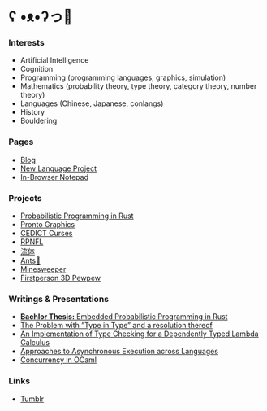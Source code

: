# ʕ •ᴥ•ʔっ💜

### Interests

* Artificial Intelligence
* Cognition
* Programming (programming languages, graphics, simulation)
* Mathematics (probability theory, type theory, category theory, number theory)
* Languages (Chinese, Japanese, conlangs)
* History
* Bouldering

### Pages

* [Blog](https://garbaz.github.io/Blog/)
* [New Language Project](https://garbaz.github.io/NewLanguageProject/)
* [In-Browser Notepad](https://garbaz.github.io/inbrowser_notepad/)

### Projects

* [Probabilistic Programming in Rust](https://github.com/Garbaz/probprog/)
* [Pronto Graphics](https://github.com/Garbaz/pronto-graphics)
* [CEDICT Curses](https://github.com/Garbaz/cedict-curses)
* [RPNFL](https://github.com/Garbaz/rpnfl)
* [流体](https://github.com/Garbaz/Ryuutai)
* [Ants🐜](https://github.com/papplappen/ants_processing)
* [Minesweeper](https://github.com/papplappen/Minesweeper)
* [Firstperson 3D Pewpew](https://github.com/Garbaz/firstperson3D_pewpew)

### Writings & Presentations

* [**Bachlor Thesis:** Embedded Probabilistic Programming in Rust](https://raw.githubusercontent.com/Garbaz/bachelor-thesis/master/latex/thesis.pdf)
* [The Problem with ”Type in Type” and a resolution thereof](https://raw.githubusercontent.com/Garbaz/seminar-dependent-types/master/elaboration/elaboration.latex.pdf)
* [An Implementation of Type Checking for a Dependently Typed Lambda Calculus](https://raw.githubusercontent.com/Garbaz/seminar-dependent-types/master/presentation/presentation.pdf)
* [Approaches to Asynchronous Execution across Languages](https://raw.githubusercontent.com/Garbaz/OCamlProseminar/master/ausarbeitung/Tobias-Hoffmann-Ausarbeitung.pdf)
* [Concurrency in OCaml](https://raw.githubusercontent.com/Garbaz/OCamlProseminar/master/presentation.pdf)

### Links

* [Tumblr](https://www.tumblr.com/blog/view/garbazzz)
